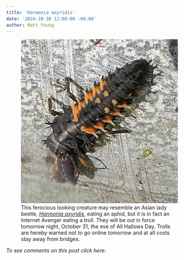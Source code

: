 ```yaml
---
title: 'Harmonia axyridis'
date: '2024-10-30 12:00:00 -06:00'
author: Matt Young
---
```


<figure>
<img src="/uploads/2023/P1010906_Lady_Beetle_Harmonia_axyridis_600.jpg" alt="Lady beetle larva"/>
<figcaption>This ferocious looking creature may resemble an Asian lady beetle, <a href="https://en.wikipedia.org/wiki/Harmonia_axyridis"><i>Harmonia axyridis</i></a>, eating an aphid, but it is in fact an Internet Avenger eating a troll. They will be out in force tomorrow night, October 31, the eve of All Hallows Day. Trolls are hereby warned not to go online tomorrow and at all costs stay away from bridges.
</figcaption>
</figure>

<i>To see comments on this post click here:</i> <!--more-->
